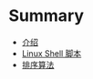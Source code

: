 # Summary

* [介绍](README.md)
* [Linux Shell 脚本](linux-shell-jiao-ben.md)
* [排序算法](pai-xu-suan-fa.md)

